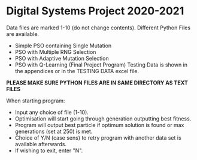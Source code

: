 # Digital Systems Project 2020-2021
Data files are marked 1-10 (do not change contents).
Different Python Files are available.
   - Simple PSO containing Single Mutation
   - PSO with Multiple RNG Selection
   - PSO with Adaptive Mutation Selection
   - PSO with Q-Learning (Final Project Program)
Testing Data is shown in the appendices or in the TESTING DATA excel file.

**PLEASE MAKE SURE PYTHON FILES ARE IN SAME DIRECTORY AS TEXT FILES**

When starting program:
   - Input any choice of file (1-10).
   - Optimisation will start going through generation outputting best fitness.
   - Program will output best particle if optimum solution is found or max generations (set at 250) is met.
   - Choice of Y/N (case sens) to retry program with another data set is available afterwards.
   - If wishing to exit, enter "N".
